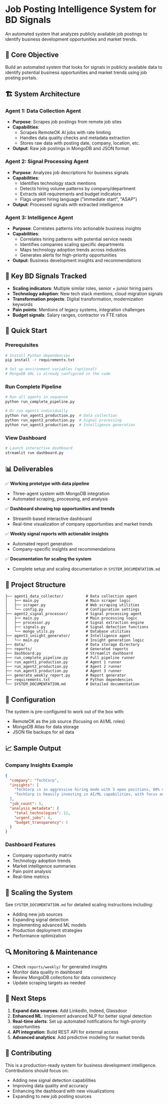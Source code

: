 # Job Posting Intelligence System for BD Signals

An automated system that analyzes publicly available job postings to identify business development opportunities and market trends.

## 🎯 Core Objective

Build an automated system that looks for signals in publicly available data to identify potential business opportunities and market trends using job posting portals.

## 🏗️ System Architecture

### Agent 1: Data Collection Agent
- **Purpose**: Scrapes job postings from remote job sites
- **Capabilities**: 
  - Scrapes RemoteOK AI jobs with rate limiting
  - Handles data quality checks and metadata extraction
  - Stores raw data with posting date, company, location, etc.
- **Output**: Raw job postings in MongoDB and JSON format

### Agent 2: Signal Processing Agent  
- **Purpose**: Analyzes job descriptions for business signals
- **Capabilities**:
  - Identifies technology stack mentions
  - Detects hiring volume patterns by company/department
  - Extracts skill requirements and budget indicators
  - Flags urgent hiring language ("immediate start", "ASAP")
- **Output**: Processed signals with extracted intelligence

### Agent 3: Intelligence Agent
- **Purpose**: Correlates patterns into actionable business insights
- **Capabilities**:
  - Correlates hiring patterns with potential service needs
  - Identifies companies scaling specific departments
  - Maps technology adoption trends across industries  
  - Generates alerts for high-priority opportunities
- **Output**: Business development insights and recommendations

## 🎯 Key BD Signals Tracked

- **Scaling indicators**: Multiple similar roles, senior + junior hiring pairs
- **Technology adoption**: New tech stack mentions, cloud migration signals
- **Transformation projects**: Digital transformation, modernization keywords
- **Pain points**: Mentions of legacy systems, integration challenges
- **Budget signals**: Salary ranges, contractor vs FTE ratios

## 🚀 Quick Start

### Prerequisites
```bash
# Install Python dependencies
pip install -r requirements.txt

# Set up environment variables (optional)
# MongoDB URL is already configured in the code
```

### Run Complete Pipeline
```bash
# Run all agents in sequence
python run_complete_pipeline.py

# Or run agents individually
python run_agent1_production.py  # Data collection
python run_agent2_production.py  # Signal processing  
python run_agent3_production.py  # Intelligence generation
```

### View Dashboard
```bash
# Launch interactive dashboard
streamlit run dashboard.py
```

## 📊 Deliverables

✅ **Working prototype with data pipeline**
- Three-agent system with MongoDB integration
- Automated scraping, processing, and analysis

✅ **Dashboard showing top opportunities and trends**  
- Streamlit-based interactive dashboard
- Real-time visualization of company opportunities and market trends

✅ **Weekly signal reports with actionable insights**
- Automated report generation
- Company-specific insights and recommendations

✅ **Documentation for scaling the system**
- Complete setup and scaling documentation in `SYSTEM_DOCUMENTATION.md`

## 📁 Project Structure

```
├── agent1_data_collector/          # Data collection agent
│   ├── main.py                     # Main scraper logic
│   ├── scraper.py                  # Web scraping utilities
│   └── config.py                   # Configuration settings
├── agent2_signal_processor/        # Signal processing agent  
│   ├── main.py                     # Main processing logic
│   ├── processor.py                # Signal extraction engine
│   ├── signals.py                  # Signal detection functions
│   └── mongo_utils.py              # Database utilities
├── agent3_insight_generator/       # Intelligence agent
│   └── main.py                     # Insight generation logic
├── data/                           # Data storage directory
├── reports/                        # Generated reports
├── dashboard.py                    # Streamlit dashboard
├── run_complete_pipeline.py        # Full pipeline runner
├── run_agent1_production.py        # Agent 1 runner
├── run_agent2_production.py        # Agent 2 runner
├── run_agent3_production.py        # Agent 3 runner
├── generate_weekly_report.py       # Report generator
├── requirements.txt                # Python dependencies
└── SYSTEM_DOCUMENTATION.md         # Detailed documentation
```

## 🔧 Configuration

The system is pre-configured to work out of the box with:
- RemoteOK as the job source (focusing on AI/ML roles)
- MongoDB Atlas for data storage
- JSON file backups for all data

## 📈 Sample Output

### Company Insights Example
```json
{
  "company": "TechCorp",
  "insights": [
    "TechCorp is in aggressive hiring mode with 5 open positions, 80% marked as urgent, indicating rapid scaling",
    "TechCorp is heavily investing in AI/ML capabilities, with focus on Python (4 roles), TensorFlow (3 roles)"
  ],
  "job_count": 5,
  "analysis_metadata": {
    "total_technologies": 12,
    "urgent_jobs": 4,
    "budget_transparency": 5
  }
}
```

### Dashboard Features
- Company opportunity matrix
- Technology adoption trends  
- Market intelligence summaries
- Pain point analysis
- Real-time metrics

## 🚀 Scaling the System

See `SYSTEM_DOCUMENTATION.md` for detailed scaling instructions including:
- Adding new job sources
- Expanding signal detection
- Implementing advanced ML models
- Production deployment strategies
- Performance optimization

## 🔍 Monitoring & Maintenance

- Check `reports/weekly/` for generated insights
- Monitor data quality in dashboard
- Review MongoDB collections for data consistency
- Update scraping targets as needed

## 📝 Next Steps

1. **Expand data sources**: Add LinkedIn, Indeed, Glassdoor
2. **Enhanced ML**: Implement advanced NLP for better signal detection  
3. **Real-time alerts**: Set up automated notifications for high-priority opportunities
4. **API integration**: Build REST API for external access
5. **Advanced analytics**: Add predictive modeling for market trends

## 🤝 Contributing

This is a production-ready system for business development intelligence. Contributions should focus on:
- Adding new signal detection capabilities
- Improving data quality and accuracy
- Enhancing the dashboard with new visualizations
- Expanding to new job posting sources